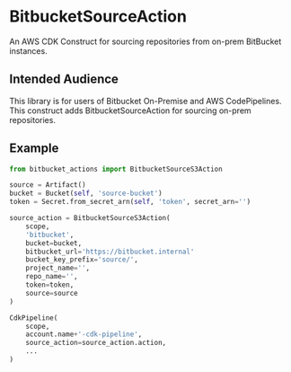 BitbucketSourceAction
=====================

An AWS CDK Construct for sourcing repositories from on-prem BitBucket instances.

Intended Audience
-----------------

This library is for users of Bitbucket On-Premise and AWS CodePipelines. This construct
adds BitbucketSourceAction for sourcing on-prem repositories.

Example
-----------

```python
from bitbucket_actions import BitbucketSourceS3Action

source = Artifact()
bucket = Bucket(self, 'source-bucket')
token = Secret.from_secret_arn(self, 'token', secret_arn='')

source_action = BitbucketSourceS3Action(
    scope, 
    'bitbucket',
    bucket=bucket, 
    bitbucket_url='https://bitbucket.internal'
    bucket_key_prefix='source/',
    project_name='',
    repo_name='',
    token=token,
    source=source
)

CdkPipeline(
    scope,
    account.name+'-cdk-pipeline',
    source_action=source_action.action,
    ...
)
```